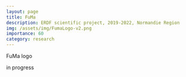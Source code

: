 ```yaml
---
layout: page
title: FuMa
description: ERDF scientific project, 2019-2022, Normandie Region 
img: /assets/img/FumaLogo-v2.png
importance: 60
category: research
---
```

<div class="row">
    <div class="col-sm mt-3 mt-md-0">
        <img class="img-fluid rounded z-depth-1" src="{{ '/assets/img/FumaLogo.png' | relative_url }}" alt="" title="XTerM logo"/>
    </div>
</div>
<div class="caption">
    FuMa logo
</div>

in progress
